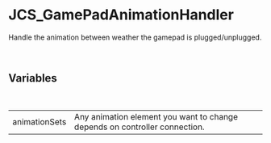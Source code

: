 <div id="content-header">
  <h1>JCS_GamePadAnimationHandler</h1>
</div>

<p>
  Handle the animation between weather the gamepad is plugged/unplugged.
</p>


<br/>
<h2>Variables</h2>
<br/>

<table>
  <tr>
    <td>animationSets</td>
    <td>Any animation element you want to change depends on controller connection.</td>
  </tr>
</table>
